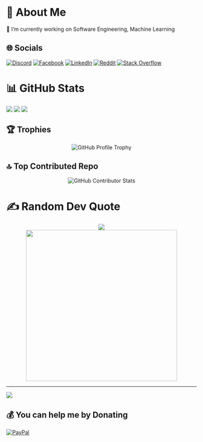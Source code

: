 # 💫 About Me
🔭 I’m currently working on Software Engineering, Machine Learning


## 🌐 Socials
[![Discord](https://img.shields.io/badge/Discord-%237289DA.svg?logo=discord&logoColor=white)](https://discord.gg/doantronghieu) [![Facebook](https://img.shields.io/badge/Facebook-%231877F2.svg?logo=Facebook&logoColor=white)](https://facebook.com/tronghieudoan2810) [![LinkedIn](https://img.shields.io/badge/LinkedIn-%230077B5.svg?logo=linkedin&logoColor=white)](https://linkedin.com/in/tronghieu2810) [![Reddit](https://img.shields.io/badge/Reddit-%23FF4500.svg?logo=Reddit&logoColor=white)](https://reddit.com/user/DoanTrongHieu) [![Stack Overflow](https://img.shields.io/badge/-Stackoverflow-FE7A16?logo=stack-overflow&logoColor=white)](https://stackoverflow.com/users/doan-trong-hieu) 


# 📊 GitHub Stats
![](https://github-readme-stats.vercel.app/api?username=doantronghieu&theme=dark&hide_border=true&include_all_commits=true&count_private=true) ![](https://github-readme-streak-stats.herokuapp.com/?user=doantronghieu&theme=dark&hide_border=true) ![](https://github-readme-stats.vercel.app/api/top-langs/?username=doantronghieu&theme=dark&hide_border=true&include_all_commits=true&count_private=true&layout=compact)


## 🏆 Trophies
<div style="display: flex; justify-content: center; align-items: center;">
    <img src="https://github-profile-trophy.vercel.app/?username=doantronghieu&theme=radical&no-frame=false&no-bg=true&margin-w=4" alt="GitHub Profile Trophy" />
</div>

## 🔝 Top Contributed Repo
<p align="center">
  <img src="https://github-contributor-stats.vercel.app/api?username=doantronghieu&limit=5&theme=dark&combine_all_yearly_contributions=true" alt="GitHub Contributor Stats" />
</p>

# ✍️ Random Dev Quote
<div style="display: flex; align-items: center; justify-content: center; flex-direction: column;">
    <img src='https://quotes-github-readme.vercel.app/api?type=horizontal&theme=radical' />
    <img src='https://randommeme-five.vercel.app/' style="height: 400px;" />
</div>

---
[![](https://visitcount.itsvg.in/api?id=doantronghieu&icon=0&color=0)](https://visitcount.itsvg.in)

  ## 💰 You can help me by Donating
  [![PayPal](https://img.shields.io/badge/PayPal-00457C?style=for-the-badge&logo=paypal&logoColor=white)](https://paypal.me/ddoantronghieu) 

  
<!-- Proudly created with GPRM ( https://gprm.itsvg.in ) -->
